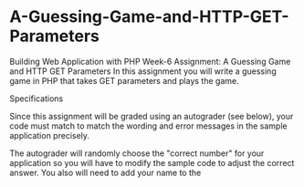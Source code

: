 # A-Guessing-Game-and-HTTP-GET-Parameters
Building Web Application with PHP
Week-6
Assignment: A Guessing Game and HTTP GET Parameters
In this assignment you will write a guessing game in PHP that takes GET parameters and plays the game.

Specifications

Since this assignment will be graded using an autograder (see below), your code must match to match the wording and error messages in the sample application precisely.

The autograder will randomly choose the "correct number" for your application so you will have to modify the sample code to adjust the correct answer. You also will need to add your name to the <title> tag in order for you to be given a grade for the assignment.

The autograder will run the following tests on your application:

It will look at the contents of the <title> tag and insist your name is part of the title of the page. If your name is not in the title, all of the tests will be run but no grade will be sent.
It will call your program with no parameters at all and your program should say, "Missing guess parameter".
It will call your program with the guess parameter without a value and your program should say, "Your guess is too short".
It will call your code with a non-numeric value and your code should say, "Your guess is not a number".
It will call your code with a low guess and your code should say, "Your guess is too low".
It will call your code with a too high guess and your code should say, "Your guess is too high".
It will call your code with the right value and your code should say, "Congratulations - You are right".
